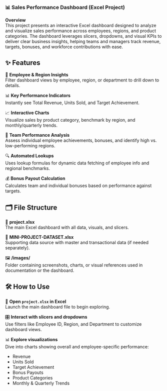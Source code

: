 ### 📊 **Sales Performance Dashboard (Excel Project)**  
**Overview**  
This project presents an interactive Excel dashboard designed to analyze and visualize sales performance across employees, regions, and product categories. The dashboard leverages slicers, dropdowns, and visual KPIs to deliver clear business insights, helping teams and managers track revenue, targets, bonuses, and workforce contributions with ease.

## ✨ Features

👤 **Employee & Region Insights**  
Filter dashboard views by employee, region, or department to drill down to details.

📊 **Key Performance Indicators**  
Instantly see Total Revenue, Units Sold, and Target Achievement.

📈 **Interactive Charts**  
Visualize sales by product category, benchmark by region, and monthly/quarterly trends.

👥 **Team Performance Analysis**  
Assess individual employee achievements, bonuses, and identify high vs. low-performing regions.

🔍 **Automated Lookups**  
Uses lookup formulas for dynamic data fetching of employee info and regional benchmarks.

💰 **Bonus Payout Calculation**  
Calculates team and individual bonuses based on performance against targets.

## 🗂️ File Structure

📁 **project.xlsx**  
The main Excel dashboard with all data, visuals, and slicers.

📁 **MINI-PROJECT-DATASET.xlsx**  
Supporting data source with master and transactional data (if needed separately).

🖼️ **/images/**  
Folder containing screenshots, charts, or visual references used in documentation or the dashboard.

## 🛠️ How to Use

📂 **Open `project.xlsx` in Excel**  
Launch the main dashboard file to begin exploring.

🎛️ **Interact with slicers and dropdowns**  
Use filters like Employee ID, Region, and Department to customize dashboard views.


📊 **Explore visualizations**  
Dive into charts showing overall and employee-specific performance:  
- Revenue  
- Units Sold  
- Target Achievement  
- Bonus Payouts  
- Product Categories  
- Monthly & Quarterly Trends
